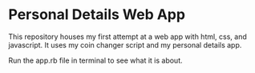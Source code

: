 # Personal Details Web App
This repository houses my first attempt at a web app with html, css, and javascript. It uses my coin changer script and my personal details app.

Run the app.rb file in terminal to see what it is about.
